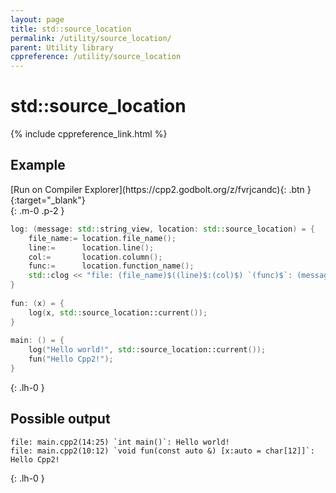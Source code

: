 ```yaml
---
layout: page
title: std::source_location
permalink: /utility/source_location/
parent: Utility library
cppreference: /utility/source_location
---
```

# std::source_location

{% include cppreference_link.html %}

## Example

<div class="code-example" markdown="1">
[Run on Compiler Explorer](https://cpp2.godbolt.org/z/fvrjcandc){: .btn }{:target="_blank"}
</div>
{: .m-0 .p-2 }

```cpp
log: (message: std::string_view, location: std::source_location) = {
    file_name:= location.file_name();
    line:=      location.line();
    col:=       location.column();
    func:=      location.function_name();
    std::clog << "file: (file_name)$((line)$:(col)$) `(func)$`: (message)$\n";
}
 
fun: (x) = {
    log(x, std::source_location::current());
}
 
main: () = {
    log("Hello world!", std::source_location::current());
    fun("Hello Cpp2!");
}
```
{: .lh-0 }

## Possible output

```
file: main.cpp2(14:25) `int main()`: Hello world!
file: main.cpp2(10:12) `void fun(const auto &) [x:auto = char[12]]`: Hello Cpp2!
```
{: .lh-0 }